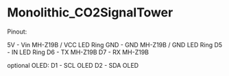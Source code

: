# Monolithic_CO2SignalTower

Pinout:

5V  - Vin MH-Z19B / VCC LED Ring
GND - GND MH-Z19B / GND LED Ring
D5  - IN LED Ring
D6  - TX MH-Z19B
D7  - RX MH-Z19B

optional OLED:
D1  - SCL OLED
D2  - SDA OLED

